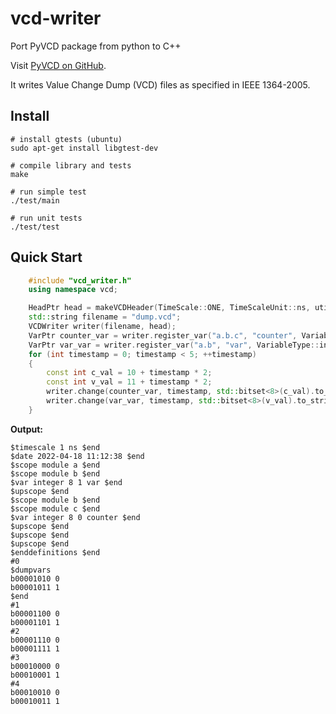 # vcd-writer

Port PyVCD package from python to C++

Visit [PyVCD on GitHub](https://github.com/SanDisk-Open-Source/pyvcd/).

It writes Value Change Dump (VCD) files as specified in IEEE 1364-2005.


## Install

```
# install gtests (ubuntu)
sudo apt-get install libgtest-dev

# compile library and tests
make

# run simple test
./test/main

# run unit tests
./test/test
```


## Quick Start

```C++
	#include "vcd_writer.h"
	using namespace vcd;

	HeadPtr head = makeVCDHeader(TimeScale::ONE, TimeScaleUnit::ns, utils::now());
	std::string filename = "dump.vcd";
	VCDWriter writer(filename, head);
	VarPtr counter_var = writer.register_var("a.b.c", "counter", VariableType::integer, 8);
	VarPtr var_var = writer.register_var("a.b", "var", VariableType::integer, 8);
	for (int timestamp = 0; timestamp < 5; ++timestamp)
	{
		const int c_val = 10 + timestamp * 2;
		const int v_val = 11 + timestamp * 2;
		writer.change(counter_var, timestamp, std::bitset<8>(c_val).to_string());
		writer.change(var_var, timestamp, std::bitset<8>(v_val).to_string());
	}
```

**Output:**

	$timescale 1 ns $end
	$date 2022-04-18 11:12:38 $end
	$scope module a $end
	$scope module b $end
	$var integer 8 1 var $end
	$upscope $end
	$scope module b $end
	$scope module c $end
	$var integer 8 0 counter $end
	$upscope $end
	$upscope $end
	$upscope $end
	$enddefinitions $end
	#0
	$dumpvars
	b00001010 0
	b00001011 1
	$end
	#1
	b00001100 0
	b00001101 1
	#2
	b00001110 0
	b00001111 1
	#3
	b00010000 0
	b00010001 1
	#4
	b00010010 0
	b00010011 1

